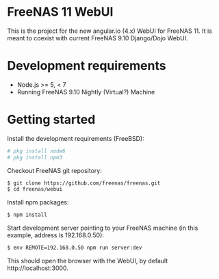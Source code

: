 FreeNAS 11 WebUI
================

This is the project for the new angular.io (4.x) WebUI for FreeNAS 11. It is meant to coexist with current FreeNAS 9.10 Django/Dojo WebUI.

# Development requirements

  - Node.js >= 5, < 7
  - Running FreeNAS 9.10 Nightly (Virtual?) Machine


# Getting started

Install the development requirements (FreeBSD):

```sh
# pkg install node6
# pkg install npm3
```

Checkout FreeNAS git repository:

```sh
$ git clone https://github.com/freenas/freenas.git
$ cd freenas/webui
```

Install npm packages:

```sh
$ npm install
```

Start development server pointing to your FreeNAS machine (in this example, address is 192.168.0.50):

```sh
$ env REMOTE=192.168.0.50 npm run server:dev
```

This should open the browser with the WebUI, by default http://localhost:3000.
